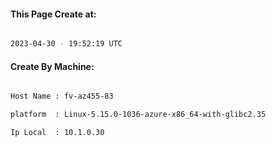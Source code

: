 
   
#### This Page Create at:

```bash

2023-04-30 - 19:52:19 UTC

```

#### Create By Machine:

```bash

Host Name : fv-az455-83

platform  : Linux-5.15.0-1036-azure-x86_64-with-glibc2.35

Ip Local  : 10.1.0.30

```

